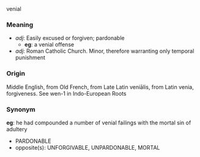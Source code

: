 venial
### Meaning
+ _adj_: Easily excused or forgiven; pardonable
    + __eg__: a venial offense
+ _adj_: Roman Catholic Church. Minor, therefore warranting only temporal punishment

### Origin

Middle English, from Old French, from Late Latin veniālis, from Latin venia, forgiveness. See wen-1 in Indo-European Roots

### Synonym

__eg__: he had compounded a number of venial failings with the mortal sin of adultery

+ PARDONABLE
+ opposite(s): UNFORGIVABLE, UNPARDONABLE, MORTAL


